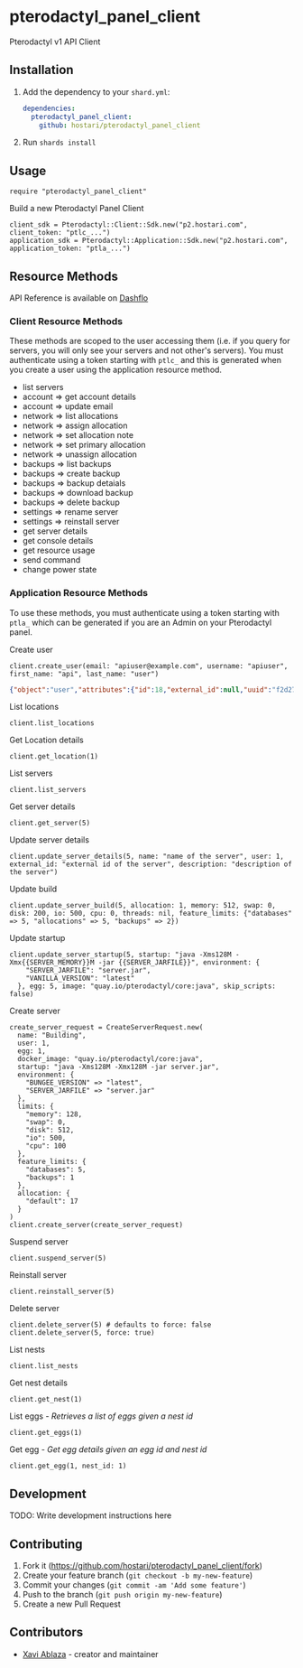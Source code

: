 # pterodactyl_panel_client

Pterodactyl v1 API Client

## Installation

1. Add the dependency to your `shard.yml`:

   ```yaml
   dependencies:
     pterodactyl_panel_client:
       github: hostari/pterodactyl_panel_client
   ```

2. Run `shards install`

## Usage

```crystal
require "pterodactyl_panel_client"
```

Build a new Pterodactyl Panel Client
```crystal
client_sdk = Pterodactyl::Client::Sdk.new("p2.hostari.com", client_token: "ptlc_...")
application_sdk = Pterodactyl::Application::Sdk.new("p2.hostari.com", application_token: "ptla_...")
```

## Resource Methods

API Reference is available on [Dashflo](https://dashflo.net/docs/api/pterodactyl/v1/#req_802e27a56fe142c99db4106d8e8e8892)

### Client Resource Methods

These methods are scoped to the user accessing them (i.e. if you query for servers, you will only see your servers and not other's servers). You must authenticate using a token starting with `ptlc_` and this is generated when you create a user using the application resource method.

- list servers
- account => get account details
- account => update email
- network => list allocations
- network => assign allocation
- network => set allocation note
- network => set primary allocation
- network => unassign allocation
- backups => list backups
- backups => create backup
- backups => backup detaials
- backups => download backup
- backups => delete backup
- settings => rename server
- settings => reinstall server
- get server details
- get console details
- get resource usage
- send command
- change power state

### Application Resource Methods

To use these methods, you must authenticate using a token starting with `ptla_` which can be generated if you are an Admin on your Pterodactyl panel.

Create user
```crystal
client.create_user(email: "apiuser@example.com", username: "apiuser", first_name: "api", last_name: "user")
```

```json
{"object":"user","attributes":{"id":18,"external_id":null,"uuid":"f2d27757-38b5-4fa2-811a-b41397c0a470","username":"xaviapitest8","email":"xavi+apitest8@hostari.com","language":"en","root_admin":false,"2fa":false,"avatar_url":"https:\/\/www.gravatar.com\/avatar\/30532f3d3853d1c7949849dabe641fc2.jpg","admin_role_id":null,"role_name":null,"created_at":"2023-02-13T18:11:36+00:00","updated_at":"2023-02-13T18:11:36+00:00"},"meta":{"token":"ptlc_U1XFrTgLb8PLqoGNzyCoFFwRtbgiA3IyYzdegLfbXTe"}}
```

List locations
```crystal
client.list_locations
```

Get Location details
```crystal
client.get_location(1)
```

List servers
```crystal
client.list_servers
```

Get server details
```crystal
client.get_server(5)
```

Update server details
```crystal
client.update_server_details(5, name: "name of the server", user: 1, external_id: "external id of the server", description: "description of the server")
```

Update build
```crystal
client.update_server_build(5, allocation: 1, memory: 512, swap: 0, disk: 200, io: 500, cpu: 0, threads: nil, feature_limits: {"databases" => 5, "allocations" => 5, "backups" => 2})
```

Update startup
```crystal
client.update_server_startup(5, startup: "java -Xms128M -Xmx{{SERVER_MEMORY}}M -jar {{SERVER_JARFILE}}", environment: {
    "SERVER_JARFILE": "server.jar",
    "VANILLA_VERSION": "latest"
  }, egg: 5, image: "quay.io/pterodactyl/core:java", skip_scripts: false)
```

Create server
```crystal
create_server_request = CreateServerRequest.new(
  name: "Building",
  user: 1,
  egg: 1,
  docker_image: "quay.io/pterodactyl/core:java",
  startup: "java -Xms128M -Xmx128M -jar server.jar",
  environment: {
    "BUNGEE_VERSION" => "latest",
    "SERVER_JARFILE" => "server.jar"
  },
  limits: {
    "memory": 128,
    "swap": 0,
    "disk": 512,
    "io": 500,
    "cpu": 100
  },
  feature_limits: {
    "databases": 5,
    "backups": 1
  },
  allocation: {
    "default": 17
  }
)
client.create_server(create_server_request)
```

Suspend server
```crystal
client.suspend_server(5)
```

Reinstall server
```crystal
client.reinstall_server(5)
```

Delete server
```crystal
client.delete_server(5) # defaults to force: false
client.delete_server(5, force: true)
```

List nests
```crystal
client.list_nests
```

Get nest details
```crystal
client.get_nest(1)
```

List eggs - *Retrieves a list of eggs given a nest id*
```crystal
client.get_eggs(1)
```

Get egg - *Get egg details given an egg id and nest id*
```crystal
client.get_egg(1, nest_id: 1)
```

## Development

TODO: Write development instructions here

## Contributing

1. Fork it (<https://github.com/hostari/pterodactyl_panel_client/fork>)
2. Create your feature branch (`git checkout -b my-new-feature`)
3. Commit your changes (`git commit -am 'Add some feature'`)
4. Push to the branch (`git push origin my-new-feature`)
5. Create a new Pull Request

## Contributors

- [Xavi Ablaza](https://github.com/xaviablaza) - creator and maintainer
